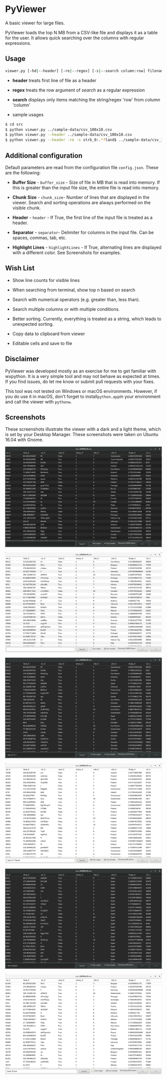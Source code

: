 # PyViewer
A basic viewer for large files.

PyViewer loads the top N MB from a CSV-like file and displays it as a table for the user. It allows quick searching over the columns with regular expressions. 

## Usage

```sh
viewer.py [-hd|--header] [-re|--regex] [-s|--search column:row] filename
```

 * **header** treats first line of file as a header
 * **regex** treats the row argument of *search* as a regular expression
 * **search** displays only items matching the string/regex 'row' from column 'column'

* sample usages

```sh
$ cd src
$ python viewer.py ../sample-data/csv_100x10.csv
$ python viewer.py --header ../sample-data/csv_100x10.csv
$ python viewer.py --header -re -s strb_0:.*?land$ ../sample-data/csv_100x10.csv
```



## Additional configuration

Default parameters are read from the configuration file `config.json`. These are the following:

- **Buffer Size** - `buffer_size` -  Size of file in MB that is read into memory. If this is greater than the input file size, the entire file is read into memory.

- **Chunk Size** - `chunk_size`- Number of lines that are displayed in the viewer. Search and sorting operations are always performed on the visible chunk.

- **Header** - `header` - If True, the first line of the input file is treated as a header.

- **Separator** - `separator`- Delimiter for columns in the input file. Can be spaces, commas, tab, etc.

- **Highlight Lines** - `highlightLines` - If True, alternating lines are displayed with a different color. See Screenshots for examples.



## Wish List

- Show line counts for visible lines

- When searching from terminal, show top n based on search

- Search with numerical operators (e.g. greater than, less than).

- Search multiple columns or with multiple conditions.

- Better sorting. Currently, everything is treated as a string, which leads to unexpected sorting.

- Copy data to clipboard from viewer

- Editable cells and save to file


## Disclaimer

PyViewer was developed mostly as an exercise for me to get familiar with wxpython. It is a very simple tool and may not behave as expected at times. If you find issues, do let me know or submit pull requests with your fixes.

This tool was not tested on Windows or macOS environments. However, if you do use it in macOS, don't forget to install`python.app`in your environment and call the viewer with `pythonw`.



## Screenshots

These screenshots illustrate the viewer with a dark and a light theme, which is set by your Desktop Manager. These screenshots were taken on Ubuntu 16.04 with Gnome.

![](./imgs/figure_1.png)

![](./imgs/figure_4.png)

![](./imgs/figure_2.png)

![](./imgs/figure_5.png)



![](./imgs/figure_3.png)



![](./imgs/figure_6.png)

